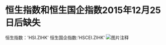 # 恒生指数和恒生国企指数2015年12月25日后缺失

恒生指数：'HSI.ZIHK'
恒生国企指数:'HSCEI.ZIHK'
![图片注释](http://storage-uqer.datayes.com/57cbd4cf228e5b5b84117801/b952251c-e15f-11e8-a01e-0242ac140002)